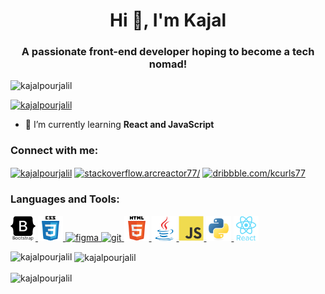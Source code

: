 <h1 align="center">Hi 👋, I'm Kajal</h1>
<h3 align="center">A passionate front-end developer hoping to become a tech nomad!</h3>

<p align="left"> <img src="https://komarev.com/ghpvc/?username=kajalpourjalil&label=Profile%20views&color=0e75b6&style=flat" alt="kajalpourjalil" /> </p>

<p align="left"> <a href="https://github.com/ryo-ma/github-profile-trophy"><img src="https://github-profile-trophy.vercel.app/?username=kajalpourjalil" alt="kajalpourjalil" /></a> </p>

- 🌱 I’m currently learning **React and JavaScript**

<h3 align="left">Connect with me:</h3>
<p align="left">
<a href="https://linkedin.com/in/kajalpourjalil" target="blank"><img align="center" src="https://raw.githubusercontent.com/rahuldkjain/github-profile-readme-generator/master/src/images/icons/Social/linked-in-alt.svg" alt="kajalpourjalil" height="30" width="40" /></a>
<a href="https://stackoverflow.com/users/stackoverflow.arcreactor77/" target="blank"><img align="center" src="https://raw.githubusercontent.com/rahuldkjain/github-profile-readme-generator/master/src/images/icons/Social/stack-overflow.svg" alt="stackoverflow.arcreactor77/" height="30" width="40" /></a>
<a href="https://dribbble.com/dribbble.com/kcurls77" target="blank"><img align="center" src="https://raw.githubusercontent.com/rahuldkjain/github-profile-readme-generator/master/src/images/icons/Social/dribbble.svg" alt="dribbble.com/kcurls77" height="30" width="40" /></a>
</p>

<h3 align="left">Languages and Tools:</h3>
<p align="left"> <a href="https://getbootstrap.com" target="_blank" rel="noreferrer"> <img src="https://raw.githubusercontent.com/devicons/devicon/master/icons/bootstrap/bootstrap-plain-wordmark.svg" alt="bootstrap" width="40" height="40"/> </a> <a href="https://www.w3schools.com/css/" target="_blank" rel="noreferrer"> <img src="https://raw.githubusercontent.com/devicons/devicon/master/icons/css3/css3-original-wordmark.svg" alt="css3" width="40" height="40"/> </a> <a href="https://www.figma.com/" target="_blank" rel="noreferrer"> <img src="https://www.vectorlogo.zone/logos/figma/figma-icon.svg" alt="figma" width="40" height="40"/> </a> <a href="https://git-scm.com/" target="_blank" rel="noreferrer"> <img src="https://www.vectorlogo.zone/logos/git-scm/git-scm-icon.svg" alt="git" width="40" height="40"/> </a> <a href="https://www.w3.org/html/" target="_blank" rel="noreferrer"> <img src="https://raw.githubusercontent.com/devicons/devicon/master/icons/html5/html5-original-wordmark.svg" alt="html5" width="40" height="40"/> </a> <a href="https://www.java.com" target="_blank" rel="noreferrer"> <img src="https://raw.githubusercontent.com/devicons/devicon/master/icons/java/java-original.svg" alt="java" width="40" height="40"/> </a> <a href="https://developer.mozilla.org/en-US/docs/Web/JavaScript" target="_blank" rel="noreferrer"> <img src="https://raw.githubusercontent.com/devicons/devicon/master/icons/javascript/javascript-original.svg" alt="javascript" width="40" height="40"/> </a> <a href="https://www.python.org" target="_blank" rel="noreferrer"> <img src="https://raw.githubusercontent.com/devicons/devicon/master/icons/python/python-original.svg" alt="python" width="40" height="40"/> </a> <a href="https://reactjs.org/" target="_blank" rel="noreferrer"> <img src="https://raw.githubusercontent.com/devicons/devicon/master/icons/react/react-original-wordmark.svg" alt="react" width="40" height="40"/> </a> </p>

<p><img align="left" src="https://github-readme-stats.vercel.app/api/top-langs?username=kajalpourjalil&show_icons=true&locale=en&layout=compact" alt="kajalpourjalil" /></p>

<p>&nbsp;<img align="center" src="https://github-readme-stats.vercel.app/api?username=kajalpourjalil&show_icons=true&locale=en" alt="kajalpourjalil" /></p>

<p><img align="center" src="https://github-readme-streak-stats.herokuapp.com/?user=kajalpourjalil&" alt="kajalpourjalil" /></p>
